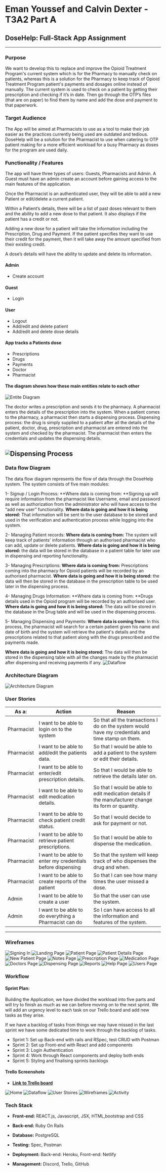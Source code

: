 # Eman Youssef and Calvin Dexter - T3A2 Part A
## DoseHelp: Full-Stack App Assignment
---
### Purpose
We want to develop this to replace and improve the Opioid Treatment Program's current system which is for the Pharmacy to manually check on patients, whereas this is a solution for the Pharmacy to keep track of Opioid Treatment Program patient's payments and dosages online instead of manually. The current system is used to check on a patient by getting their prescription and checking if it’s in date. Then go through the OTP’s files (that are on paper) to find them by name and add the dose and payment to that paperwork.

### Target Audience
The App will be aimed at Pharmacists to use as a tool to make their job easier as the practices currently being used are outdated and tedious. DoseHelp will be a solution for the Pharmacist to use when catering to OTP patient making for a more efficient workload for a busy Pharmacy as doses for the program are used daily. 

### Functionality / Features 
The app will have three types of users: Guests, Pharmacists and Admin. A Guest must have an admin create an account before gaining access to the main features of the application. 

Once the Pharmacist is an authenticated user, they will be able to add a new Patient or edit/delete a current patient.

Within a Patient’s details, there will be a list of past doses relevant to them and the ability to add a new dose to that patient. It also displays if the patient has a credit or not. 

Adding a new dose for a patient will take the information including the Prescription, Drug and 
Payment. If the patient specifies they want to use their credit for the payment, then it will take away the amount specified from their existing credit. 

A dose’s details will have the ability to update and delete its information.

#### Admin
- Create account 
#### Guest 
- Login
#### User 
- Logout 
- Add/edit and delete patient 
- Add/edit and delete dose details

#### App tracks a Patients dose
- Prescriptions
- Drugs
- Payments
- Doctor
- Pharmacist
#### The diagram shows how these main entities relate to each other
![Entite Diagram](/docs/Entities/EntitieExample.png)

The doctor writes a prescription and sends it to the pharmacy. A pharmacist enters the details of the prescription into the system. When a patient comes to the pharmacy, a pharmacist then starts a dispensing process.
Dispensing process: the drug is simply supplied to a patient after all the details of the patient, doctor, drug, prescription and pharmacist are entered into the system and checked by the pharmacist. The pharmacist then enters the credentials and updates the dispensing details.

![Dispensing Process](/docs/Entities/DispensingProcess.png)
---
### Data flow Diagram
The data flow diagram represents the flow of data through the DoseHelp system. The system consists of five main modules:

1- Signup / Login Process: 
**Where data is coming from: **Signing up will require information from the pharmacist like Username, email and password as well as authorization from the administrator who will have access to the “add new user” functionality.
**Where data is going and how it is being stored:** That information will be sent to the user database to be stored and used in the verification and authentication process while logging into the system.

2- Managing Patient records: 
**Where data is coming from:** The system will keep track of patients' information through an authorised pharmacist who can add, update or delete patients.
**Where data is going and how it is being stored:** the data will be stored in the database in a patient table for later use in dispensing and reporting functionality. 

3- Managing Prescriptions: 
**Where data is coming from:** Prescriptions coming into the pharmacy for Opioid patients will be recorded by an authorised pharmacist.
**Where data is going and how it is being stored:** the data will then be stored in the database in the prescription table to be used later in the dispensing process.

4- Managing Drugs Information: 
**Where data is coming from: **Drugs details used in the Opioid program will be recorded by an authorised user.
**Where data is going and how it is being stored:** The data will be stored in the database in the Drug table and will be used in the dispensing process.

5- Managing Dispensing and Payments: 
**Where data is coming from**: In this process, the pharmacist will search for a certain patient given his name and date of birth and the system will retrieve the patient's details and the prescriptions related to that patient along with the drugs prescribed and the payments made. 

**Where data is going and how it is being stored:** The data will then be stored in the dispensing table with all the changes made by the pharmacist after dispensing and receiving payments if any.
![Dataflow](/docs/Dataflow/Dataflow.png)

### Architecture Diagram

![Architecture Diagram](/docs/ArchitectureDiagram/ArchitectureDiagram.png)

### User Stories

| As a: | Action | Reason |
| ------ | ----------- | ----------- |
| Pharmacist | I want to be able to login on to the system | So that all the transactions I do on the system would have my credentials and time stamp on them. |
| Pharmacist | I want to be able to add/edit the patients data. | So that I would be able to add a patient to the system or edit their details. |
| Pharmacist | I want to be able to enter/edit prescription details. | So that I would be able to retrieve the details later on. |
| Pharmacist | I want to be able to edit medication details. | So that I would be able to edit medication details if the manufacturer change its form or quantity. |
| Pharmacist | I want to be able to check patient credit status. | So that I would decide to ask for payment or not. |
| Pharmacist | I want to be able to retrieve patient prescriptions. | So that I would be able to dispense the medication. |
| Pharmacist | I want to be able to enter my credentials before dispensing | So that the system will keep track of who dispenses the drug and when. |
| Pharmacist | I want to be able to create reports of the patient | So that I can see how many times the user missed a dose. |
| Admin | I want to be able to create a user | So that the user can use the system. |
| Admin | I want to be able to do everything a Pharmacist can do | So I can have access to all the information and features of the system. |

---

### Wireframes

![Signing In](/docs/Wireframes/Signingin.png)
![Landing Page](/docs/Wireframes/LandingPage.png)
![Patient Page](/docs/Wireframes/PatientPage.png)
![Patient Details Page](/docs/Wireframes/PatientDetailsPage.png)
![New Patient Page](/docs/Wireframes/NewPatientPage.png)
![Notes Page](/docs/Wireframes/NotesPage.png)
![Prescription Page](/docs/Wireframes/PrescriptionPage.png)
![Medication Page](/docs/Wireframes/MedicationPage.png)
![Doctors Page](/docs/Wireframes/DoctorsPage.png)
![Dispensing Page](/docs/Wireframes/DispensingPage.png)
![Reports](/docs/Wireframes/Reports.png)
![Help Page](/docs/Wireframes/HelpPage.png)
![Users Page](/docs/Wireframes/UsersPage.png)

### Workflow

#### Sprint Plan:

Building the Application, we have divided the workload into five parts and will try to finish as much as we can before moving on to the next sprint. We will add an urgency level to each task on our Trello board and add new tasks as they arise. 

If we have a backlog of tasks from things we may have missed in the last sprint we have some dedicated time to work through the backlog of tasks.

- Sprint 1: Set up Back-end with rails and RSpec, test CRUD with Postman
- Sprint 2: Set up Front-end with React and add components
- Sprint 3: Login Authentication
- Sprint 4: Work through React components and deploy both ends
- Sprint 5: Styling and finalising sprints backlogs

#### Trello Screenshots

- __[Link to Trello board](https://trello.com/b/f8mwuGKb/dosehelp)__ 

![Home](/docs/Workflow/Home.png)
![Dataflow](/docs/Workflow/Data.png)
![User Stoires](/docs/Workflow/User.png)
![Wireframes](/docs/Workflow/Wireframes.png)
![Activity](/docs/Workflow/Activity.png)

### Tech Stack

- **Front-end:** REACT.js, Javascript, JSX, HTML,bootstrap and CSS

- **Back-end:** Ruby On Rails

- **Database:**  PostgreSQL

- **Testing:** Spec, Postman

- **Deployment:** Back-end: Heroku, Front-end: Netlify

- **Management:** Discord, Trello, GitHub